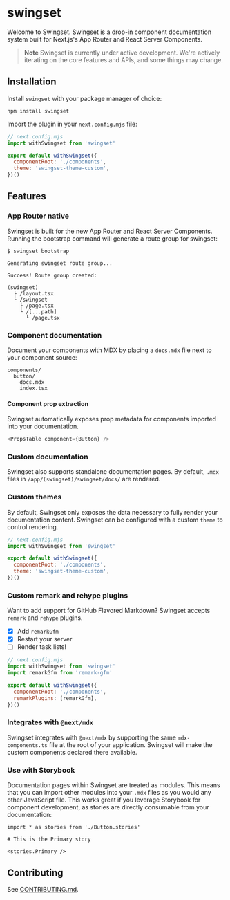 # swingset

Welcome to Swingset. Swingset is a drop-in component documentation system built for Next.js's App Router and React Server Components.

> **Note**
> Swingset is currently under active development. We're actively iterating on the core features and APIs, and some things may change.

## Installation

Install `swingset` with your package manager of choice:

```
npm install swingset
```

Import the plugin in your `next.config.mjs` file:

```js
// next.config.mjs
import withSwingset from 'swingset'

export default withSwingset({
  componentRoot: './components',
  theme: 'swingset-theme-custom',
})()
```

## Features

### App Router native

Swingset is built for the new App Router and React Server Components. Running the bootstrap command will generate a route group for swingset:

```
$ swingset bootstrap

Generating swingset route group...

Success! Route group created:

(swingset)
  ├ /layout.tsx
  └ /swingset
    ├ /page.tsx
    └ /[...path]
      └ /page.tsx
```

### Component documentation

Document your components with MDX by placing a `docs.mdx` file next to your component source:

```
components/
  button/
    docs.mdx
    index.tsx
```

#### Component prop extraction

Swingset automatically exposes prop metadata for components imported into your documentation.

```typescript
<PropsTable component={Button} />
```

### Custom documentation

Swingset also supports standalone documentation pages. By default, `.mdx` files in `/app/(swingset)/swingset/docs/` are rendered.

### Custom themes

By default, Swingset only exposes the data necessary to fully render your documentation content. Swingset can be configured with a custom `theme` to control rendering.

```js
// next.config.mjs
import withSwingset from 'swingset'

export default withSwingset({
  componentRoot: './components',
  theme: 'swingset-theme-custom',
})()
```

### Custom remark and rehype plugins

Want to add support for GitHub Flavored Markdown? Swingset accepts `remark` and `rehype` plugins.

- [x] Add `remarkGfm`
- [x] Restart your server
- [ ] Render task lists!

```js
// next.config.mjs
import withSwingset from 'swingset'
import remarkGfm from 'remark-gfm'

export default withSwingset({
  componentRoot: './components',
  remarkPlugins: [remarkGfm],
})()
```

### Integrates with `@next/mdx`

Swingset integrates with `@next/mdx` by supporting the same `mdx-components.ts` file at the root of your application. Swingset will make the custom components declared there available.

### Use with Storybook

Documentation pages within Swingset are treated as modules. This means that you can import other modules into your `.mdx` files as you would any other JavaScript file. This works great if you leverage Storybook for component development, as stories are directly consumable from your documentation:

```tsx
import * as stories from './Button.stories'

# This is the Primary story

<stories.Primary />
```

## Contributing

See [CONTRIBUTING.md](/CONTRIBUTING.md).

